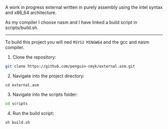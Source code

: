 A work in progress external written in purely assembly using the intel syntax and x86_64 architecture. 

As my compiler I choose nasm and I have linked a build script in scripts/build.sh.

---

To build this project you will ned `MSYS2 MINGW64` and the gcc and nasm compiler. 


1. Clone the repository:
```bash
git clone https://github.com/penguin-cmyk/external.asm.git
```

2. Navigate into the project directory:
```
cd external.asm
```

3. Navigate into the scripts folder:
```bash
cd scripts
```

4. Run the build script:
```nginx
sh build.sh
```
